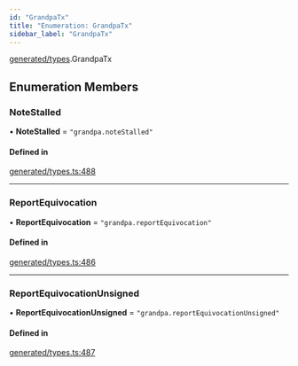 ```yaml
---
id: "GrandpaTx"
title: "Enumeration: GrandpaTx"
sidebar_label: "GrandpaTx"
---
```


[generated/types](../../../../modules/Generated/Types/Types.md).GrandpaTx

## Enumeration Members

### NoteStalled

• **NoteStalled** = ``"grandpa.noteStalled"``

#### Defined in

[generated/types.ts:488](https://github.com/PolymeshAssociation/polymesh-sdk/blob/372a67e5d/src/generated/types.ts#L488)

___

### ReportEquivocation

• **ReportEquivocation** = ``"grandpa.reportEquivocation"``

#### Defined in

[generated/types.ts:486](https://github.com/PolymeshAssociation/polymesh-sdk/blob/372a67e5d/src/generated/types.ts#L486)

___

### ReportEquivocationUnsigned

• **ReportEquivocationUnsigned** = ``"grandpa.reportEquivocationUnsigned"``

#### Defined in

[generated/types.ts:487](https://github.com/PolymeshAssociation/polymesh-sdk/blob/372a67e5d/src/generated/types.ts#L487)
